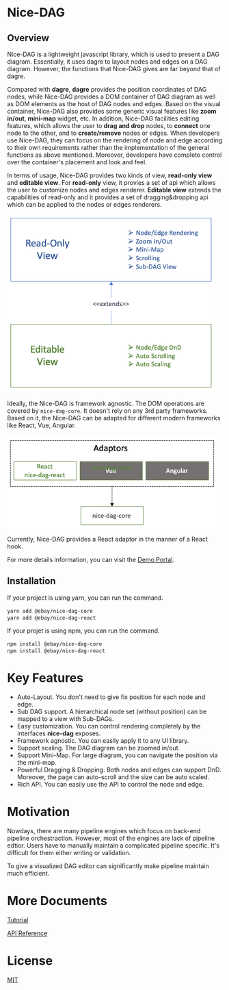 # Nice-DAG

## Overview

Nice-DAG is a lightweight javascript library, which is used to present a DAG diagram. Essentially, it uses dagre to layout nodes and edges on a DAG diagram. However, the functions that Nice-DAG gives are far beyond that of dagre. 

Compared with **dagre**, **dagre** provides the position coordinates of DAG nodes, while Nice-DAG provides a DOM container of DAG diagram as well as DOM elements as the host of DAG nodes and edges. Based on the visual container, Nice-DAG also provides some generic visual features like **zoom in/out**, **mini-map** widget, etc. In addition, Nice-DAG facilities editing features, which allows the user to **drag and drop** nodes, to **connect** one node to the other, and to **create/remove** nodes or edges. When developers use Nice-DAG, they can focus on the rendering of node and edge according to their own requirements rather than the implementation of the general functions as above mentioned. Moreover, developers have complete control over the container's placement and look and feel.

In terms of usage, Nice-DAG provides two kinds of view, **read-only view** and **editable view**. For **read-only** view, it provies a set of api which allows the user to customize nodes and edges renderer. **Editable view** extends the capabilities of read-only and it provides a set of dragging&dropping api which can be applied to the nodes or edges renderers.

![nice-dag-modules](./static/img/nice-dag-modules.png)

Ideally, the Nice-DAG is framework agnostic. The DOM operations are covered by `nice-dag-core`. It doesn't rely on any 3rd party frameworks. Based on it, the Nice-DAG can be adapted for different modern frameworks like React, Vue, Angular. 

![nice-dag-adaptors](./static/img/nice-dag-adaptors.png)

Currently, Nice-DAG provides a React adaptor in the manner of a React hook.

For more details information, you can visit the [Demo Portal](https://pages.github.corp.ebay.com/nice-dag/nice-dag-kernel/).

## Installation

If your project is using yarn, you can run the command.

```
yarn add @ebay/nice-dag-core
yarn add @ebay/nice-dag-react
```

If your projet is using npm, you can run the command. 
```
npm install @ebay/nice-dag-core
npm install @ebay/nice-dag-react
```
# Key Features
* Auto-Layout. You don't need to give fix position for each node and edge.
* Sub DAG support. A hierarchical node set (without position) can be mapped to a view with Sub-DAGs.
* Easy customization. You can control rendering completely by the interfaces **nice-dag** exposes.
* Framework agnostic. You can easily apply it to any UI library.
* Support scaling. The DAG diagram can be zoomed in/out.
* Support Mini-Map. For large diagram, you can navigate the position via the mini-map.
* Powerful Dragging & Dropping. Both nodes and edges can support DnD. Moreover, the page can auto-scroll and the size can be auto scaled.
* Rich API. You can easily use the API to control the node and edge.

# Motivation
Nowdays, there are many pipeline engines which focus on back-end pipeline orchestraction. However, most of the engines are lack of pipeline edtior. Users have to manually maintain a complicated pipeline specific. It's difficult for them either writing or validation.

To give a visualized DAG editor can significantly make pipeline maintain much efficient.

# More Documents

[Tutorial](https://opensource.ebay.com/nice-dag/docs/intro)

[API Reference](https://opensource.ebay.com/nice-dag/docs/api-ref/)

# License
[MIT](LICENSE.md)
